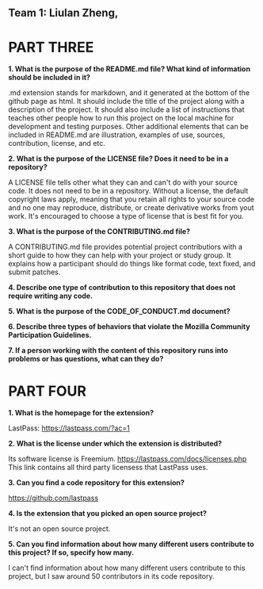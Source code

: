 
Team 1: Liulan Zheng, 
-------------

PART THREE
==============


**1. What is the purpose of the README.md file? What kind of information should be included in it?**

.md extension stands for markdown, and it generated at the bottom of the github page as html. It should include the title of the project along with a description of the project. It should also include a list of instructions that teaches other people how to run this project on the local machine for development and testing purposes. Other additional elements that can be included in README.md are illustration, examples of use, sources, contribution, license, and etc.
  
**2. What is the purpose of the LICENSE file? Does it need to be in a repository?**

 A LICENSE file tells other what they can and can't do with your source code. It does not need to be in a repository. Without a license, the default copyright laws apply, meaning that you retain all rights to your source code and no one may reproduce, distribute, or create derivative works from yout work. It's encouraged to choose a type of license that is best fit for you.

**3. What is the purpose of the CONTRIBUTING.md file?**

A CONTRIBUTING.md file provides potential project contributiors with a short guide to how they can help with your project or study group. It explains how a participant should do things like format code, text fixed, and submit patches.

**4. Describe one type of contribution to this repository that does not require writing any code.**

**5. What is the purpose of the CODE_OF_CONDUCT.md document?**

**6. Describe three types of behaviors that violate the Mozilla Community Participation Guidelines.**

**7. If a person working with the content of this repository runs into problems or has questions, what can they do?**


PART FOUR
==============

**1. What is the homepage for the extension?**

LastPass: https://lastpass.com/?ac=1

**2. What is the license under which the extension is distributed?**

Its software license is Freemium.
https://lastpass.com/docs/licenses.php This link contains all third party licensess that LastPass uses.

**3. Can you find a code repository for this extension?**

https://github.com/lastpass

**4. Is the extension that you picked an open source project?**

It's not an open source project.

**5. Can you find information about how many different users contribute to this project? If so, specify how many.**

I can't find information about how many different users contribute to this project, but I saw around 50 contributors in its code repository.



